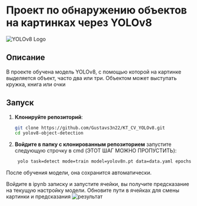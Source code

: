 # Проект по обнаружению объектов на картинках через YOLOv8

![YOLOv8 Logo](https://ultralytics.com/images/yolov8.png)

## Описание

В проекте обучена модель YOLOv8, с помощью которой на картинке выделяется объект, часто два или три. Объектом может выступать кружка, книга или очки

## Запуск

1. **Клонируйте репозиторий**:
   ```bash
   git clone https://github.com/Gustavs3n22/KT_CV_YOLOv8.git
   cd yolov8-object-detection
   
2. **Войдите в папку с клонированным репозиторием** 
запустите следующую строчку в cmd (ЭТОТ ШАГ МОЖНО ПРОПУСТИТЬ):
   ```bash
	yolo task=detect mode=train model=yolov8n.pt data=data.yaml epochs=50 imgsz=640

После обучения модели, она сохранится автоматически.

Войдите в ipynb записку и запустите ячейки, вы получите предсказание на текущую настройку модели. Обновите пути в ячейках для смены картинки и предсказания
![результат](output_plot.png)